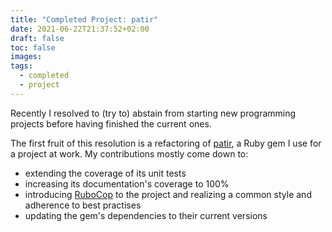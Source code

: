 ```yaml
---
title: "Completed Project: patir"
date: 2021-06-22T21:37:52+02:00
draft: false
toc: false
images:
tags: 
  - completed
  - project
---
```

Recently I resolved to (try to) abstain from starting new programming projects before having finished the current ones.

The first fruit of this resolution is a refactoring of [patir](https://github.com/damphyr/patir), a Ruby gem I use for a project at work. My contributions mostly come down to:

* extending the coverage of its unit tests
* increasing its documentation's coverage to 100%
* introducing [RuboCop](https://rubocop.org) to the project and realizing a common style and adherence to best practises
* updating the gem's dependencies to their current versions
